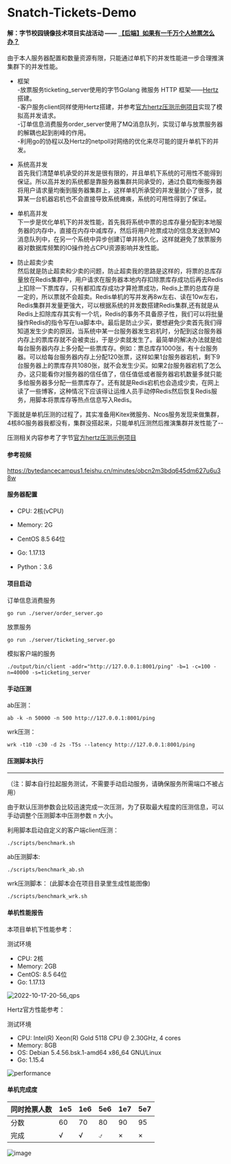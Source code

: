 # Snatch-Tickets-Demo

#### 解：字节校园镜像技术项目实战活动 —— [【后端】如果有一千万个人抢票怎么办？](https://bytedancecampus1.feishu.cn/docx/doxcnmevBUDWUE9egG6pSBaoVKf)  



由于本人服务器配置和数量资源有限，只能通过单机下的并发性能进一步合理推演集群下的并发性能。

- 框架  
-放票服务ticketing_server使用的字节Golang 微服务 HTTP 框架——[Hertz](https://www.cloudwego.io/zh/docs/hertz/)搭建。  
-客户服务client同样使用Hertz搭建，并参考[官方hertz压测示例项目](https://github.com/cloudwego/hertz-benchmark)实现了模拟高并发请求。    
-订单信息消费服务order_server使用了MQ消息队列，实现订单与放票服务器的解耦也起到削峰的作用。  
-利用go的协程以及Hertz的netpoll对网络的优化来尽可能的提升单机下的并发。

- 系统高并发  
首先我们清楚单机承受的并发是很有限的，并且单机下系统的可用性不能得到保证。所以高并发的系统都是靠服务器集群共同承受的，通过负载均衡服务器将用户请求量均衡到服务器集群上，这样单机所承受的并发量就小了很多，就算某一台机器宕机也不会直接导致系统瘫痪，系统的可用性得到了保证。  
- 单机高并发  
下一步是优化单机下的并发性能，首先我将系统中票的总库存量分配到本地服务器的内存中，直接在内存中减库存，然后将用户抢票成功的信息发送到MQ消息队列中，在另一个系统中异步创建订单并持久化，这样就避免了放票服务器对数据库频繁的IO操作抢占CPU资源影响并发性能。  
- 防止超卖少卖  
然后就是防止超卖和少卖的问题，防止超卖我的思路是这样的，将票的总库存量放在Redis集群中，用户请求在服务器本地内存扣除票库存成功后再去Redis上扣除一下票库存，只有都扣库存成功才算抢票成功，Redis上票的总库存是一定的，所以票就不会超卖。Redis单机的写并发再8w左右、读在10w左右，Redis集群并发量更强大，可以根据系统的并发数搭建Redis集群,还有就是从Redis上扣除库存其实有一个坑，Redis的事务不具备原子性，我们可以将批量操作Redis的指令写在lua脚本中。最后是防止少买，要想避免少卖首先我们得知道发生少卖的原因，当系统中某一台服务器发生宕机时，分配到这台服务器内存上的票库存就不会被卖出，于是少卖就发生了。最简单的解决办法就是给每台服务器内存上多分配一些票库存。例如：票总库存1000张，有十台服务器。可以给每台服务器内存上分配120张票，这样如果1台服务器宕机，剩下9台服务器上的票库存共1080张，就不会发生少买。如果2台服务器宕机了怎么办，这只能看你对服务器的信任值了，信任值低或者服务器宕机数量多就只能多给服务器多分配一些票库存了。还有就是Redis宕机也会造成少卖，在网上读了一些博客，这种情况下应该得让运维人员手动停Redis然后恢复Redis服务，用脚本将票库存等热点信息写入Redis。





下面就是单机压测的过程了，其实准备用Kitex微服务、Ncos服务发现来做集群，4核8G服务器我都没有，集群没搭起来，只能单机压测然后推演集群并发性能了--  

压测相关内容参考了字节[官方hertz压测示例项目](https://github.com/cloudwego/hertz-benchmark)


#### 参考视频

https://bytedancecampus1.feishu.cn/minutes/obcn2m3bdq645dm627u6u38w



#### 服务器配置

- CPU: 2核(vCPU)

- Memory:  2G

- CentOS 8.5 64位

- Go: 1.17.13

- Python：3.6

  

#### 项目启动



订单信息消费服务

```
go run ./server/order_server.go
```

放票服务

```
go run ./server/ticketing_server.go
```

模拟客户端的服务

```
./output/bin/client -addr="http://127.0.0.1:8001/ping" -b=1 -c=100 -n=40000 -s=ticketing_server
```


#### 手动压测

ab压测：

```
ab -k -n 50000 -n 500 http://127.0.0.1:8001/ping
```

wrk压测：

```
wrk -t10 -c30 -d 2s -T5s --latency http://127.0.0.1:8001/ping
```



#### 压测脚本执行  

****

（注：脚本自行拉起服务测试，不需要手动启动服务，请确保服务所需端口不被占用）

由于默认压测参数会比较迅速完成一次压测，为了获取最大程度的压测信息，可以手动调整个压测脚本中压测参数 n 大小。

利用脚本启动自定义的客户端client压测：

```
./scripts/benchmark.sh
```

ab压测脚本:

```
./scripts/benchmark_ab.sh
```

wrk压测脚本： (此脚本会在项目目录里生成性能图像)

```
./scripts/benchmark_wrk.sh
```




#### 单机性能报告

本项目单机下性能参考：

测试环境[ ](https://www.cloudwego.io/zh/docs/kitex/overview/#测试环境)

- CPU: 2核
- Memory: 2GB
- CentOS: 8.5 64位
- Go: 1.17.13

![2022-10-17-20-56_qps](https://vkceyugu.cdn.bspapp.com/VKCEYUGU-3e606520-77f6-4d4b-9877-c12b9367d54c/7456ab43-68f7-4b22-b261-3c7fa8dc26fd.png)



Hertz官方性能参考：

测试环境[ ](https://www.cloudwego.io/zh/docs/kitex/overview/#测试环境)

- CPU: Intel(R) Xeon(R) Gold 5118 CPU @ 2.30GHz, 4 cores
- Memory: 8GB
- OS: Debian 5.4.56.bsk.1-amd64 x86_64 GNU/Linux
- Go: 1.15.4

![performance](https://vkceyugu.cdn.bspapp.com/VKCEYUGU-3e606520-77f6-4d4b-9877-c12b9367d54c/3f8d58fa-dee7-4ca9-8b09-1760accb33c8.png)



#### 单机完成度

| 同时抢票人数 | 1e5  | 1e6  | 5e6  | 1e7  | 5e7  |
| ------------ | ---- | ---- | ---- | ---- | ---- |
| 分数         | 60   | 70   | 80   | 90   | 95   |
| 完成         | √    | √    | ⍻    | ×    | ×    |


![image](https://user-images.githubusercontent.com/78396698/198861042-1ce62941-4841-4e41-898a-e6ac3368b2b1.png)


